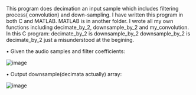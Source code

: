 This program does decimation an input sample which includes filtering process( convolution) and down-sampling.
I have written this program in both C and MATLAB. MATLAB is in another folder. I wrote all my own functions including decimate_by_2, downsample_by_2 and my_convolution.
In this C program: 
decimate_by_2 is downsample_by_2
downsample_by_2 is decimate_by_2
just a misunderstood at the begining.

•	Given the audio samples and filter coefficients:

![image](https://user-images.githubusercontent.com/42914736/132569567-395323fa-8f9a-4904-b3f6-d1c7d58df71b.png)

•	Output downsample(decimata actually) array:

![image](https://user-images.githubusercontent.com/42914736/132569615-c1e8e679-683d-4cdc-a1d0-f8e58952ae63.png)
